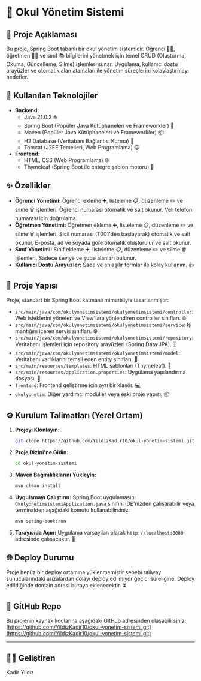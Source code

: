 # 🏫 Okul Yönetim Sistemi

## 📝 Proje Açıklaması
Bu proje, Spring Boot tabanlı bir okul yönetim sistemidir. Öğrenci 🧑‍🎓, öğretmen 🧑‍🏫 ve sınıf 📚 bilgilerini yönetmek için temel CRUD (Oluşturma, Okuma, Güncelleme, Silme) işlemleri sunar. Uygulama, kullanıcı dostu arayüzler ve otomatik alan atamaları ile yönetim süreçlerini kolaylaştırmayı hedefler.

## 🚀 Kullanılan Teknolojiler
*   **Backend:**
    *   Java 21.0.2 ☕
    *   Spring Boot (Popüler Java Kütüphaneleri ve Frameworkler) 🍃
    *   Maven (Popüler Java Kütüphaneleri ve Frameworkler) 📦
    *   H2 Database (Veritabanı Bağlantısı Kurma) 💾
    *   Tomcat (J2EE Temelleri, Web Programlama) 🐱
*   **Frontend:**
    *   HTML, CSS (Web Programlama) 🌐
    *   Thymeleaf (Spring Boot ile entegre şablon motoru) 🌿

## ✨ Özellikler
*   **Öğrenci Yönetimi:** Öğrenci ekleme ➕, listeleme 📋, düzenleme ✏️ ve silme 🗑️ işlemleri. Öğrenci numarası otomatik ve salt okunur. Veli telefon numarası için doğrulama.
*   **Öğretmen Yönetimi:** Öğretmen ekleme ➕, listeleme 📋, düzenleme ✏️ ve silme 🗑️ işlemleri. Sicil numarası (T001'den başlayarak) otomatik ve salt okunur. E-posta, ad ve soyada göre otomatik oluşturulur ve salt okunur.
*   **Sınıf Yönetimi:** Sınıf ekleme ➕, listeleme 📋, düzenleme ✏️ ve silme 🗑️ işlemleri. Sadece seviye ve şube alanları bulunur.
*   **Kullanıcı Dostu Arayüzler:** Sade ve anlaşılır formlar ile kolay kullanım. 👍

## 📂 Proje Yapısı
Proje, standart bir Spring Boot katmanlı mimarisiyle tasarlanmıştır:
*   `src/main/java/com/okulyonetimsistemi/okulyonetimsistemi/controller`: Web isteklerini yöneten ve View'lara yönlendiren controller sınıfları. 🌐
*   `src/main/java/com/okulyonetimsistemi/okulyonetimsistemi/service`: İş mantığını içeren servis sınıfları. ⚙️
*   `src/main/java/com/okulyonetimsistemi/okulyonetimsistemi/repository`: Veritabanı işlemleri için repository arayüzleri (Spring Data JPA). 🗄️
*   `src/main/java/com/okulyonetimsistemi/okulyonetimsistemi/model`: Veritabanı varlıklarını temsil eden entity sınıfları. 🧩
*   `src/main/resources/templates`: HTML şablonları (Thymeleaf). 📄
*   `src/main/resources/application.properties`: Uygulama yapılandırma dosyası. 🔧
*   `frontend`: Frontend geliştirme için ayrı bir klasör. 💻
*   `okulyonetim`: Diğer yardımcı modüller veya eski proje yapısı. 📦

## ⚙️ Kurulum Talimatları (Yerel Ortam)

1.  **Projeyi Klonlayın:**
    ```bash
    git clone https://github.com/YildizKadir10/okul-yonetim-sistemi.git
    ```
2.  **Proje Dizini'ne Gidin:**
    ```bash
    cd okul-yonetim-sistemi
    ```
3.  **Maven Bağımlılıklarını Yükleyin:**
    ```bash
    mvn clean install
    ```
4.  **Uygulamayı Çalıştırın:**
    Spring Boot uygulamasını `OkulyonetimsistemiApplication.java` sınıfını IDE'nizden çalıştırabilir veya terminalden aşağıdaki komutu kullanabilirsiniz:
    ```bash
    mvn spring-boot:run
    ```
5.  **Tarayıcıda Açın:**
    Uygulama varsayılan olarak `http://localhost:8080` adresinde çalışacaktır. 🚀

## 🌐 Deploy Durumu
Proje henüz bir deploy ortamına yüklenmemiştir sebebi railway sunucularındaki arızalardan dolayı deploy edilmiyor geçici süreliğine. Deploy edildiğinde domain adresi buraya eklenecektir. ⏳

## 🔗 GitHub Repo
Bu projenin kaynak kodlarına aşağıdaki GitHub adresinden ulaşabilirsiniz:
[https://github.com/YildizKadir10/okul-yonetim-sistemi.git](https://github.com/YildizKadir10/okul-yonetim-sistemi.git)

---

## 👨‍💻 Geliştiren
Kadir Yıldız
